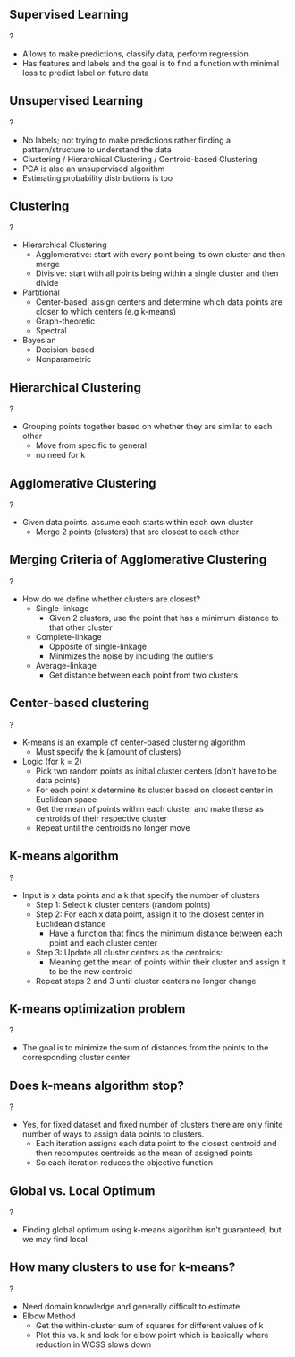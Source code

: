 
## Supervised Learning
?
- Allows to make predictions, classify data, perform regression
- Has features and labels and the goal is to find a function with minimal loss to predict label on future data

## Unsupervised Learning
?
- No labels; not trying to make predictions rather finding a pattern/structure to understand the data
- Clustering / Hierarchical Clustering / Centroid-based Clustering
- PCA is also an unsupervised algorithm
- Estimating probability distributions is too

## Clustering
?
- Hierarchical Clustering
	- Agglomerative: start with every point being its own cluster and then merge
	- Divisive: start with all points being within a single cluster and then divide
- Partitional
	- Center-based: assign centers and determine which data points are closer to which centers (e.g k-means)
	- Graph-theoretic
	- Spectral
- Bayesian
	- Decision-based
	- Nonparametric

## Hierarchical Clustering
?
- Grouping points together based on whether they are similar to each other
	- Move from specific to general
	- no need for k

## Agglomerative Clustering
?
- Given data points, assume each starts within each own cluster
	- Merge 2 points (clusters) that are closest to each other

## Merging Criteria of Agglomerative Clustering
?
- How do we define whether clusters are closest?
	- Single-linkage
		- Given 2 clusters, use the point that has a minimum distance to that other cluster
	- Complete-linkage
		- Opposite of single-linkage
		- Minimizes the noise by including the outliers
	- Average-linkage
		- Get distance between each point from two clusters 

## Center-based clustering
?
- K-means is an example of center-based clustering algorithm
	- Must specify the k (amount of clusters)
- Logic (for k = 2)
	- Pick two random points as initial cluster centers (don't have to be data points)
	- For each point x determine its cluster based on closest center in Euclidean space
	- Get the mean of points within each cluster and make these as centroids of their respective cluster
	- Repeat until the centroids no longer move

## K-means algorithm
?
- Input is x data points and a k that specify the number of clusters
	- Step 1: Select k cluster centers (random points)
	- Step 2: For each x data point, assign it to the closest center in Euclidean distance
		- Have a function that finds the minimum distance between each point and each cluster center
	- Step 3: Update all cluster centers as the centroids:
		- Meaning get the mean of points within their cluster and assign it to be the new centroid
	- Repeat steps 2 and 3 until cluster centers no longer change

## K-means optimization problem
?
- The goal is to minimize the sum of distances from the points to the corresponding cluster center

## Does k-means algorithm stop?
?
- Yes, for fixed dataset and fixed number of clusters there are only finite number of ways to assign data points to clusters.
	- Each iteration assigns each data point to the closest centroid and then recomputes centroids as the mean of assigned points
	- So each iteration reduces the objective function

## Global vs. Local Optimum
?
- Finding global optimum using k-means algorithm isn't guaranteed, but we may find local

## How many clusters to use for k-means?
?
- Need domain knowledge and generally difficult to estimate
- Elbow Method
	- Get the within-cluster sum of squares for different values of k
	- Plot this vs. k and look for elbow point which is basically where reduction in WCSS slows down